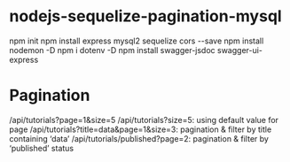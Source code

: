# nodejs-sequelize-pagination-mysql

npm init
npm install express mysql2 sequelize cors --save
npm install nodemon -D
npm i dotenv -D
npm install swagger-jsdoc swagger-ui-express

# Pagination 
/api/tutorials?page=1&size=5
/api/tutorials?size=5: using default value for page
/api/tutorials?title=data&page=1&size=3: pagination & filter by title containing ‘data’
/api/tutorials/published?page=2: pagination & filter by ‘published’ status